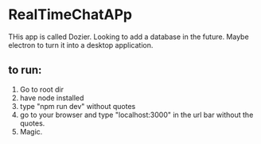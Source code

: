 # RealTimeChatAPp
THis app is called Dozier. Looking to add a database in the future. Maybe electron to turn it into a desktop application. 

## to run:
  1. Go to root dir
  2. have node installed
  3. type "npm run dev" without quotes
  4. go to your browser and type "localhost:3000" in the url bar without the quotes.
  5. Magic.
